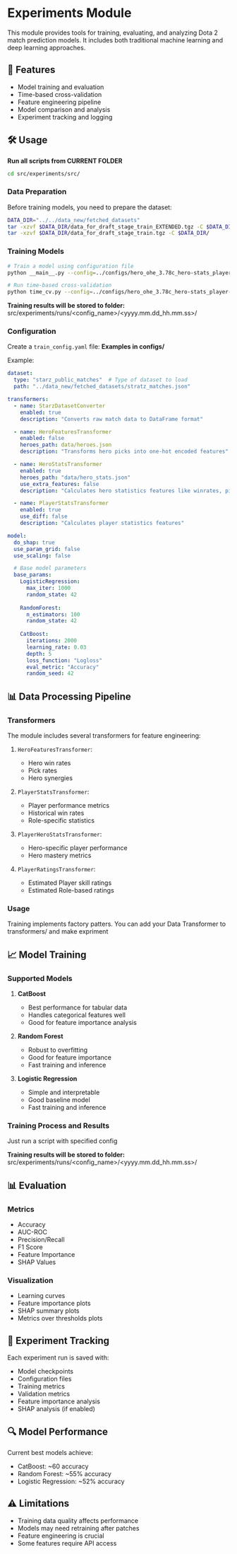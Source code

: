 # Experiments Module

This module provides tools for training, evaluating, and analyzing Dota 2 match prediction models. It includes both traditional machine learning and deep learning approaches.

## 🎯 Features

- Model training and evaluation
- Time-based cross-validation
- Feature engineering pipeline
- Model comparison and analysis
- Experiment tracking and logging

## 🛠️ Usage

**Run all scripts from CURRENT FOLDER**
```bash
cd src/experiments/src/
```

### Data Preparation

Before training models, you need to prepare the dataset:
```bash
DATA_DIR="../../data_new/fetched_datasets"
tar -xzvf $DATA_DIR/data_for_draft_stage_train_EXTENDED.tgz -C $DATA_DIR/
tar -xzvf $DATA_DIR/data_for_draft_stage_train.tgz -C $DATA_DIR/
```

### Training Models

```bash
# Train a model using configuration file
python __main__.py --config=../configs/hero_ohe_3.78c_hero-stats_player-stats.yaml

# Run time-based cross-validation
python time_cv.py --config=../configs/hero_ohe_3.78c_hero-stats_player-stats.yaml --n-windows=3 --window-hours=6
```

**Training results will be stored to folder:** \
src/experiments/runs/<config_name>/<yyyy.mm.dd_hh.mm.ss>/

### Configuration

Create a `train_config.yaml` file:
**Examples in configs/**

Example:
```yaml
dataset:
  type: "starz_public_matches"  # Type of dataset to load
  path: "../data_new/fetched_datasets/stratz_matches.json"

transformers:
  - name: StarzDatasetConverter
    enabled: true
    description: "Converts raw match data to DataFrame format"

  - name: HeroFeaturesTransformer
    enabled: false
    heroes_path: data/heroes.json
    description: "Transforms hero picks into one-hot encoded features"

  - name: HeroStatsTransformer
    enabled: true
    heroes_path: "data/hero_stats.json"
    use_extra_features: false
    description: "Calculates hero statistics features like winrates, pickrates, and banrates"

  - name: PlayerStatsTransformer
    enabled: true
    use_diff: false
    description: "Calculates player statistics features"

model:
  do_shap: true
  use_param_grid: false
  use_scaling: false

  # Base model parameters
  base_params:
    LogisticRegression:
      max_iter: 1000
      random_state: 42
    
    RandomForest:
      n_estimators: 100
      random_state: 42
    
    CatBoost:
      iterations: 2000
      learning_rate: 0.03
      depth: 5
      loss_function: "Logloss"
      eval_metric: "Accuracy"
      random_seed: 42
```

## 📊 Data Processing Pipeline

### Transformers

The module includes several transformers for feature engineering:

1. `HeroFeaturesTransformer`:
   - Hero win rates
   - Pick rates
   - Hero synergies

2. `PlayerStatsTransformer`:
   - Player performance metrics
   - Historical win rates
   - Role-specific statistics

3. `PlayerHeroStatsTransformer`:
   - Hero-specific player performance
   - Hero mastery metrics

4. `PlayerRatingsTransformer`:
   - Estimated Player skill ratings
   - Estimated Role-based ratings

### Usage

Training implements factory patters. You can add your Data Transformer to transformers/ and make expriment

## 📈 Model Training

### Supported Models

1. **CatBoost**
   - Best performance for tabular data
   - Handles categorical features well
   - Good for feature importance analysis

2. **Random Forest**
   - Robust to overfitting
   - Good for feature importance
   - Fast training and inference

3. **Logistic Regression**
   - Simple and interpretable
   - Good baseline model
   - Fast training and inference

### Training Process and Results

Just run a script with specified config

**Training results will be stored to folder:** \
src/experiments/runs/<config_name>/<yyyy.mm.dd_hh.mm.ss>/

## 📊 Evaluation

### Metrics

- Accuracy
- AUC-ROC
- Precision/Recall
- F1 Score
- Feature Importance
- SHAP Values

### Visualization

- Learning curves
- Feature importance plots
- SHAP summary plots
- Metrics over thresholds plots

## 📝 Experiment Tracking

Each experiment run is saved with:
- Model checkpoints
- Configuration files
- Training metrics
- Validation metrics
- Feature importance analysis
- SHAP analysis (if enabled)

## 🔍 Model Performance

Current best models achieve:
- CatBoost: ~60 accuracy
- Random Forest: ~55% accuracy
- Logistic Regression: ~52% accuracy

## ⚠️ Limitations

- Training data quality affects performance
- Models may need retraining after patches
- Feature engineering is crucial
- Some features require API access
